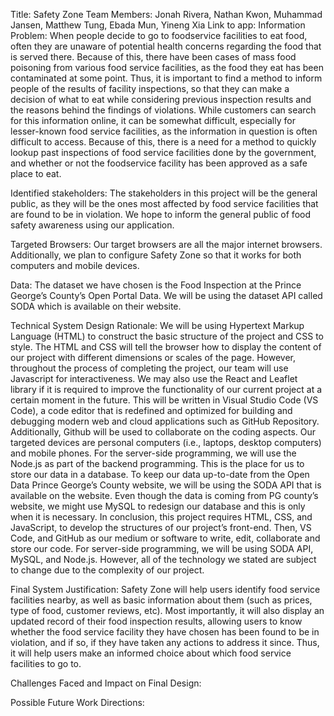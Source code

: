 Title: Safety Zone
Team Members: Jonah Rivera, Nathan Kwon, Muhammad Jansen, Matthew Tung, Ebada Mun, Yineng Xia
Link to app: 
Information Problem: When people decide to go to foodservice facilities to eat food, often they are unaware of potential health concerns regarding the food that is served there. Because of this, there have been cases of mass food poisoning from various food service facilities, as the food they eat has been contaminated at some point. Thus, it is important to find a method to inform people of the results of facility inspections, so that they can make a decision of what to eat while considering previous inspection results and the reasons behind the findings of violations. While customers can search for this information online, it can be somewhat difficult, especially for lesser-known food service facilities, as the information in question is often difficult to access. Because of this, there is a need for a method to quickly lookup past inspections of food service facilities done by the government, and whether or not the foodservice facility has been approved as a safe place to eat.

Identified stakeholders:
The stakeholders in this project will be the general public, as they will be the ones most affected by food service facilities that are found to be in violation. We hope to inform the general public of food safety awareness using our application. 

Targeted Browsers:
Our target browsers are all the major internet browsers. Additionally, we plan to configure Safety Zone so that it works for both computers and mobile devices.

Data:
The dataset we have chosen is the Food Inspection at the Prince George’s County’s Open Portal Data. We will be using the dataset API called SODA which is available on their website.

Technical System Design Rationale:
We will be using Hypertext Markup Language (HTML) to construct the basic structure of the project and CSS to style. The HTML and CSS will tell the browser how to display the content of our project with different dimensions or scales of the page. However, throughout the process of completing the project, our team will use Javascript for interactiveness. We may also use the React and Leaflet library if it is required to improve the functionality of our current project at a certain moment in the future. This will be written in Visual Studio Code (VS Code), a code editor that is redefined and optimized for building and debugging modern web and cloud applications such as GitHub Repository. Additionally, Github will be used to collaborate on the coding aspects. Our targeted devices are personal computers (i.e., laptops, desktop computers) and mobile phones.
For the server-side programming, we will use the Node.js as part of the backend programming. This is the place for us to store our data in a database. To keep our data up-to-date from the Open Data Prince George’s County website, we will be using the SODA API that is available on the website. Even though the data is coming from PG county’s website, we might use MySQL to redesign our database and this is only when it is necessary. 
In conclusion, this project requires HTML, CSS, and JavaScript, to develop the structures of our project’s front-end. Then, VS Code, and GitHub as our medium or software to write, edit, collaborate and store our code. For server-side programming, we will be using SODA API, MySQL, and Node.js. However, all of the technology we stated are subject to change due to the complexity of our project.

Final System Justification:
Safety Zone will help users identify food service facilities nearby, as well as basic information about them (such as prices, type of food, customer reviews, etc). Most importantly, it will also display an updated record of their food inspection results, allowing users to know whether the food service facility they have chosen has been found to be in violation, and if so, if they have taken any actions to address it since. Thus, it will help users make an informed choice about which food service facilities to go to.

Challenges Faced and Impact on Final Design:

Possible Future Work Directions:

